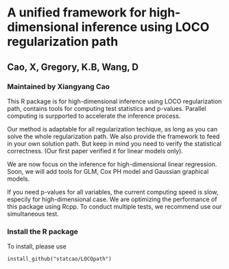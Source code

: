 # A unified framework for high-dimensional inference using LOCO regularization path
## Cao, X, Gregory, K.B, Wang, D
### Maintained by Xiangyang Cao

This R package is for high-dimensional inference using LOCO regularization path, contains tools for computing test statistics and p-values. Parallel computing is surpported to accelerate the inference process. 

Our method is adaptable for all regularization techique, as long as you can solve the whole regularization path. We also provide the framework to feed in your own solution path. But keep in mind you need to verify the statistical correctness. (Our first paper verified it for linear models only). 

We are now focus on the inference for high-dimensional linear regression. Soon, we will add tools for GLM, Cox PH model and Gaussian graphical models.  

If you need p-values for all variables, the current computing speed is slow, especily for high-dimensional case. We are optimizing the performance of this package using Rcpp. To conduct multiple tests, we recommend use our simultaneous test.

### Install the R package

To install, please use 
```
install_github("statcao/LOCOpath")
```


